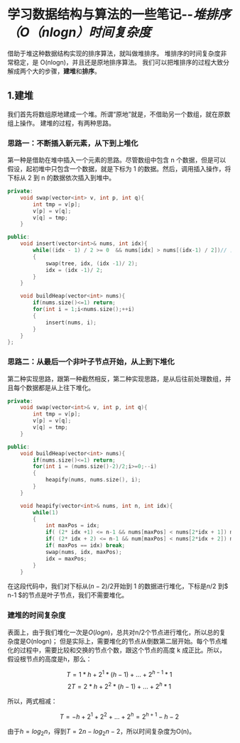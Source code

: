 # 学习数据结构与算法的一些笔记--*堆排序（O（nlogn）时间复杂度*

借助于堆这种数据结构实现的排序算法，就叫做堆排序。
堆排序的时间复杂度非常稳定，是 O(nlogn)，并且还是原地排序算法。
我们可以把堆排序的过程大致分解成两个大的步骤，**建堆**和**排序**。

## 1.建堆
我们首先将数组原地建成一个堆。所谓“原地”就是，不借助另一个数组，就在原数组上操作。
建堆的过程，有两种思路。

### 思路一：不断插入新元素，从下到上堆化
第一种是借助在堆中插入一个元素的思路。尽管数组中包含 n 个数据，但是可以假设，起初堆中只包含一个数据，就是下标为 1 的数据。然后，调用插入操作，将下标从 2 到 n 的数据依次插入到堆中。
```cpp
private:
    void swap(vector<int> v, int p, int q){
        int tmp = v[p];
        v[p] = v[q];
        v[q] = tmp;
    }

public:
    void insert(vector<int>& nums, int idx){
        while((idx - 1) / 2 >= 0  && nums[idx] > nums[(idx-1) / 2])// 自下往上堆化
        {
            swap(tree, idx, (idx -1)/ 2);
            idx = (idx -1)/ 2;
        }
    }

    void buildHeap(vector<int> nums){
        if(nums.size()<=1) return; 
        for(int i = 1;i<nums.size();++i)
        {   
            insert(nums, i);
        }
    }
};
```

### 思路二：从最后一个非叶子节点开始，从上到下堆化
第二种实现思路，跟第一种截然相反，第二种实现思路，是从后往前处理数组，并且每个数据都是从上往下堆化。
```cpp
private:
    void swap(vector<int>& v, int p, int q){
        int tmp = v[p];
        v[p] = v[q];
        v[q] = tmp;
    }

public:
    void buildHeap(vector<int> nums){
        if(nums.size()<=1) return; 
        for(int i = (nums.size()-2)/2;i>=0;--i)
        {   
            heapify(nums, nums.size(), i);
        }
    }

    void heapify(vector<int>& nums, int n, int idx){
        while(1)
        {
            int maxPos = idx;
            if( (2* idx +1) <= n-1 && nums[maxPos] < nums[2*idx + 1]) maxPos = 2*idx + 1;
            if( (2* idx + 2) <= n-1 && num[maxPos] < nums[2*idx + 2]) maxPos = 2*idx + 2;
            if( maxPos == idx) break;
            swap(nums, idx, maxPos);
            idx = maxPos;
        }
    }
```
在这段代码中，我们对下标从$(n-2)/2$​开始到 1 的数据进行堆化，下标是$n/2$ 到$ n-1 $的节点是叶子节点，我们不需要堆化。

### 建堆的时间复杂度
表面上，由于我们堆化一次是$O(logn)$，总共对n/2个节点进行堆化，所以总的复杂度是O(nlogn)；
但是实际上，需要堆化的节点从倒数第二层开始。每个节点堆化的过程中，需要比较和交换的节点个数，跟这个节点的高度 k 成正比。所以，假设根节点的高度是h，那么：

$$T = 1*h + 2^1 * (h-1) + ... + 2^{h-1} * 1$$
$$2T = 2*h + 2^2 * (h-1) + ... + 2^h * 1$$

所以，两式相减：

$$T = -h + 2^1 + 2^2 + ... + 2^h = 2^{h+1} - h -2$$

由于$h=log_2{n}$，得到$T = 2n - log_2n -2$，所以时间复杂度为O(n)。

